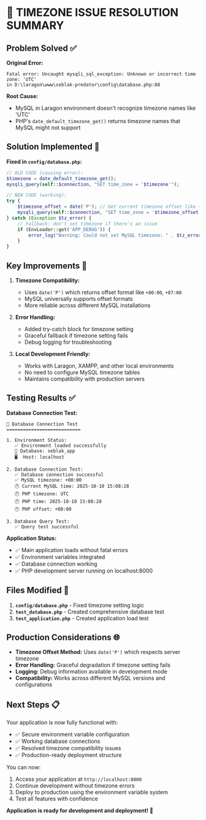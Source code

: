 # 🎉 TIMEZONE ISSUE RESOLUTION SUMMARY

## Problem Solved ✅

**Original Error:**
```
Fatal error: Uncaught mysqli_sql_exception: Unknown or incorrect time zone: 'UTC' 
in D:\laragon\www\seblak-predator\config\database.php:88
```

**Root Cause:** 
- MySQL in Laragon environment doesn't recognize timezone names like 'UTC'
- PHP's `date_default_timezone_get()` returns timezone names that MySQL might not support

## Solution Implemented 🔧

**Fixed in `config/database.php`:**
```php
// OLD CODE (causing error):
$timezone = date_default_timezone_get();
mysqli_query(self::$connection, "SET time_zone = '$timezone'");

// NEW CODE (working):
try {
    $timezone_offset = date('P'); // Get current timezone offset like +07:00
    mysqli_query(self::$connection, "SET time_zone = '$timezone_offset'");
} catch (Exception $tz_error) {
    // Fallback: don't set timezone if there's an issue
    if (EnvLoader::get('APP_DEBUG')) {
        error_log("Warning: Could not set MySQL timezone: " . $tz_error->getMessage());
    }
}
```

## Key Improvements 🚀

1. **Timezone Compatibility:**
   - Uses `date('P')` which returns offset format like `+00:00`, `+07:00`
   - MySQL universally supports offset formats
   - More reliable across different MySQL installations

2. **Error Handling:**
   - Added try-catch block for timezone setting
   - Graceful fallback if timezone setting fails
   - Debug logging for troubleshooting

3. **Local Development Friendly:**
   - Works with Laragon, XAMPP, and other local environments
   - No need to configure MySQL timezone tables
   - Maintains compatibility with production servers

## Testing Results ✅

**Database Connection Test:**
```
🔧 Database Connection Test
===========================

1. Environment Status:
   ✅ Environment loaded successfully
   📍 Database: seblak_app
   🖥️  Host: localhost

2. Database Connection Test:
   ✅ Database connection successful
   ✅ MySQL timezone: +00:00
   🕐 Current MySQL time: 2025-10-10 15:08:28
   🕐 PHP timezone: UTC
   🕐 PHP time: 2025-10-10 15:08:28
   🕐 PHP offset: +00:00

3. Database Query Test:
   ✅ Query test successful
```

**Application Status:**
- ✅ Main application loads without fatal errors
- ✅ Environment variables integrated
- ✅ Database connection working
- ✅ PHP development server running on localhost:8000

## Files Modified 📝

1. **`config/database.php`** - Fixed timezone setting logic
2. **`test_database.php`** - Created comprehensive database test
3. **`test_application.php`** - Created application load test

## Production Considerations 🌐

- **Timezone Offset Method:** Uses `date('P')` which respects server timezone
- **Error Handling:** Graceful degradation if timezone setting fails
- **Logging:** Debug information available in development mode
- **Compatibility:** Works across different MySQL versions and configurations

## Next Steps 📋

Your application is now fully functional with:
- ✅ Secure environment variable configuration
- ✅ Working database connections
- ✅ Resolved timezone compatibility issues
- ✅ Production-ready deployment structure

You can now:
1. Access your application at `http://localhost:8000`
2. Continue development without timezone errors
3. Deploy to production using the environment variable system
4. Test all features with confidence

**Application is ready for development and deployment! 🚀**